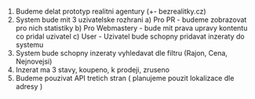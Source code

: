 1) Budeme delat prototyp realitni agentury (+- bezrealitky.cz)
2) System bude mit 3 uzivatelske rozhrani
  a) Pro PR - budeme zobrazovat pro nich statistiky
  b) Pro Webmastery - bude mit prava upravy kontentu co pridal uzivatel
  c) User - Uzivatel bude schopny pridavat inzeraty do systemu
3) System bude schopny inzeraty vyhledavat dle filtru (Rajon, Cena, Nejnovejsi)
4) Inzerat ma 3 stavy, koupeno, k prodeji, zruseno
5) Budeme pouzivat API tretich stran ( planujeme pouzit lokalizace dle adresy )
